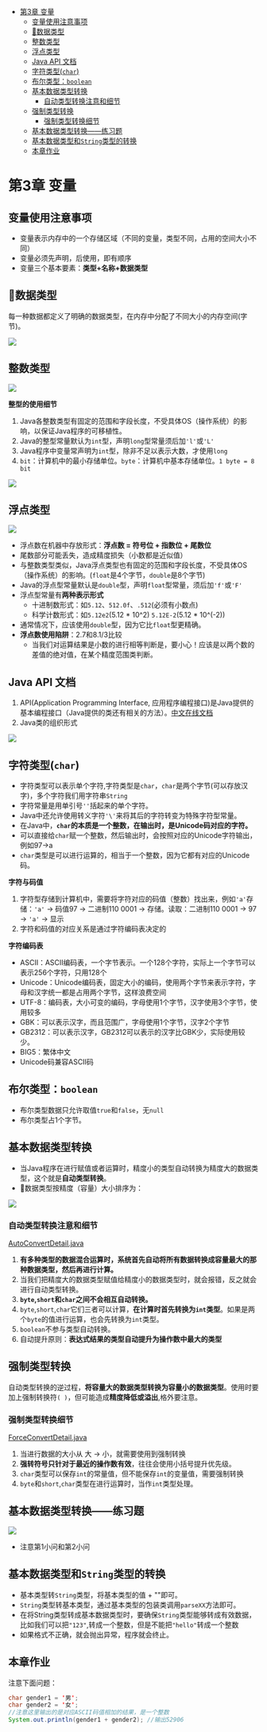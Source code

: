 - [第3章 变量](#第3章-变量)
  - [变量使用注意事项](#变量使用注意事项)
  - [🚩数据类型](#数据类型)
  - [整数类型](#整数类型)
  - [浮点类型](#浮点类型)
  - [Java API 文档](#java-api-文档)
  - [字符类型(`char`)](#字符类型char)
  - [布尔类型：`boolean`](#布尔类型boolean)
  - [基本数据类型转换](#基本数据类型转换)
    - [自动类型转换注意和细节](#自动类型转换注意和细节)
  - [强制类型转换](#强制类型转换)
    - [强制类型转换细节](#强制类型转换细节)
  - [基本数据类型转换——练习题](#基本数据类型转换练习题)
  - [基本数据类型和`String`类型的转换](#基本数据类型和string类型的转换)
  - [本章作业](#本章作业)
# 第3章 变量
## 变量使用注意事项
* 变量表示内存中的一个存储区域（不同的变量，类型不同，占用的空间大小不同）
* 变量必须先声明，后使用，即有顺序
* 变量三个基本要素：**类型+名称+数据类型**

## 🚩数据类型
每一种数据都定义了明确的数据类型，在内存中分配了不同大小的内存空间(字节)。

<img src="/notes/img-ch3/variable.png">

## 整数类型

<img src="/notes/img-ch3/Integer.png">

**整型的使用细节**
1. Java各整数类型有固定的范围和字段长度，不受具体OS（操作系统）的影响，以保证Java程序的可移植性。
2. Java的整型常量默认为`int`型，声明`long`型常量须后加`'l'`或`'L'`
3. Java程序中变量常声明为`int`型，除非不足以表示大数，才使用`long`
4. `bit`：计算机中的最小存储单位。`byte`：计算机中基本存储单位。`1 byte = 8 bit`

<img src="/notes/img-ch3/Integer02.png">

## 浮点类型

<img src="/notes/img-ch3/Float01.png">

* 浮点数在机器中存放形式：**浮点数 = 符号位 + 指数位 + 尾数位**
* 尾数部分可能丢失，造成精度损失（小数都是近似值）
* 与整数类型类似，Java浮点类型也有固定的范围和字段长度，不受具体OS（操作系统）的影响。(`float`是4个字节，`double`是8个字节)
* Java的浮点型常量默认是`double`型，声明`float`型常量，须后加`'f'`或`'F'`
* 浮点型常量有**两种表示形式**
    * 十进制数形式：如`5.12`、`512.0f`、`.512`(必须有小数点)
    * 科学计数形式：如`5.12e2`(5.12 * 10^2) `5.12E-2`(5.12 * 10^(-2))
* 通常情况下，应该使用`double`型，因为它比`float`型更精确。
* **浮点数使用陷阱**：2.7和8.1/3比较
  * 当我们对运算结果是小数的进行相等判断是，要小心！应该是以两个数的差值的绝对值，在某个精度范围类判断。

## Java API 文档
1. API(Application Programming Interface, 应用程序编程接口)是Java提供的基本编程接口（Java提供的类还有相关的方法）。[中文在线文档](https://www.matools.com/api/java8)
2. Java类的组织形式

<img src="/notes/img-ch3/API.png">

## 字符类型(`char`)
* 字符类型可以表示单个字符,字符类型是`char`，`char`是两个字节(可以存放汉字)，多个字符我们用字符串`String`
* 字符常量是用单引号`''`括起来的单个字符。
* Java中还允许使用转义字符`'\'`来将其后的字符转变为特殊字符型常量。
* 在Java中，**`char`的本质是一个整数，在输出时，是Unicode码对应的字符。**
* 可以直接给`char`赋一个整数，然后输出时，会按照对应的Unicode字符输出，例如97->a
* `char`类型是可以进行运算的，相当于一个整数，因为它都有对应的Unicode码。

**字符与码值**
1. 字符型存储到计算机中，需要将字符对应的码值（整数）找出来，例如`'a'`存储：`'a'` -> 码值97 -> 二进制110 0001 -> 存储。读取：二进制110 0001 -> 97 -> `'a'` -> 显示
2. 字符和码值的对应关系是通过字符编码表决定的

**字符编码表**
* ASCII：ASCII编码表，一个字节表示。一个128个字符，实际上一个字节可以表示256个字符，只用128个
* Unicode：Unicode编码表，固定大小的编码，使用两个字节来表示字符，字母和汉字统一都是占用两个字节，这样浪费空间
* UTF-8：编码表，大小可变的编码，字母使用1个字节，汉字使用3个字节，使用较多
* GBK：可以表示汉字，而且范围广，字母使用1个字节，汉字2个字节
* GB2312：可以表示汉字，GB2312可以表示的汉字比GBK少，实际使用较少。
* BIG5：繁体中文
* Unicode码兼容ASCII码

## 布尔类型：`boolean`
* 布尔类型数据只允许取值`true`和`false`，无`null`
* 布尔类型占1个字节。

## 基本数据类型转换
* 当Java程序在进行赋值或者运算时，精度小的类型自动转换为精度大的数据类型，这个就是**自动类型转换**。
* 🚩数据类型按精度（容量）大小排序为：

<img src="/notes/img-ch3/AutoConvert.png">

### 自动类型转换注意和细节
[AutoConvertDetail.java](/code/chapter03/src/AutoConvertDetail.java)
1. **有多种类型的数据混合运算时，系统首先自动将所有数据转换成容量最大的那种数据类型，然后再进行计算。**
2. 当我们把精度大的数据类型赋值给精度小的数据类型时，就会报错，反之就会进行自动类型转换。
3. **`byte`,`short`和`char`之间不会相互自动转换。**
4. `byte`,`short`,`char`它们三者可以计算，**在计算时首先转换为`int`类型**。如果是两个`byte`的值进行运算，也会先转换为`int`类型。
5. `boolean`不参与类型自动转换。
6. 自动提升原则：**表达式结果的类型自动提升为操作数中最大的类型**

## 强制类型转换
自动类型转换的逆过程，**将容量大的数据类型转换为容量小的数据类型**。使用时要加上强制转换符`( )`，但可能造成**精度降低或溢出**,格外要注意。
### 强制类型转换细节
[ForceConvertDetail.java](/code/chapter03/src/ForceConvertDetail.java)
1. 当进行数据的大小从 大 -> 小，就需要使用到强制转换
2. **强转符号只针对于最近的操作数有效**，往往会使用小括号提升优先级。
3. `char`类型可以保存`int`的常量值，但不能保存`int`的变量值，需要强制转换
4. `byte`和`short`,`char`类型在进行运算时，当作`int`类型处理。

## 基本数据类型转换——练习题

<img src="/notes/img-ch3/ConvertExercise.png">

* 注意第1小问和第2小问

## 基本数据类型和`String`类型的转换
* 基本类型转`String`类型，将基本类型的值 + ""即可。
* `String`类型转基本类型，通过基本类型的包装类调用`parseXX`方法即可。
* 在将String类型转成基本数据类型时，要确保`String`类型能够转成有效数据，比如我们可以把`"123"`,转成一个整数，但是不能把`"hello"`转成一个整数
* 如果格式不正确，就会抛出异常，程序就会终止。

## 本章作业
注意下面问题：
```java
char gender1 = '男';
char gender2 = '女';
//注意这里输出的是对应ASCII码值相加的结果，是一个整数
System.out.println(gender1 + gender2); //输出52906
```